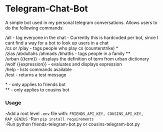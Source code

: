 # Telegram-Chat-Bot

A simple bot used in my personal telegram conversations. Allows users to do the following commands:

/all - tag everyone in the chat - Currently this is hardcoded per bot, since I cant find a way for a bot to look up users in a chat <br>
/cs or /play - tags people who play cs (counterstrike) \* <br>
/zias /abdullahs /ahmads /bhattis - tags people in a family \*\* <br>
/urban {{term}} - displays the definition of term from urban dictionary <br>
/wolf {{expression}} - evaluates and displays expression <br>
/help - lists commands available <br>
/test - returns a test message <br>

\* - only applies to friends bot <br>
\*\* - only applies to cousins bot

### Usage
-Add a root level `.env` file with: `FRIENDS_API_KEY, COUSINS_API_KEY, RAP_GENIUS`
-Run `pip install requirements` <br>
-Run python friends-telegram-bot.py or cousins-telegram-bot.py

